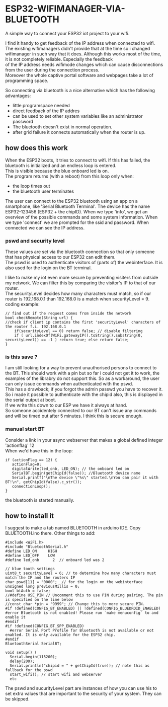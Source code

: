# ESP32-WIFIMANAGER-VIA-BLUETOOTH
A simple way to connect your ESP32 iot project to your wifi.

I find it handy to get feedback of the IP address when connected to wifi. The existing wifimanagers didn't provide that at the time
so i changed wifimanager in such way that it does. Although this works most of the time, it is not completely reliable. Especially the feedback<br>
of the IP address needs wifimode changes which can cause disconnections from the user during the connection process.<br>
Moreover the whole captive portal software and webpages take a lot of programming space. 

So connecting via bluetooth is a nice alternative which has the following advantages:
- little programspace needed
- direct feedback of the IP addres
- can be used to set other system variables like an administrator password
- The bluetooth doesn't exist in normal operation.
- after grid failure it connects automatically when the router is up.
## how does this work ##
When the ESP32 boots, it tries to connect to wifi. If this has failed, the bluetooth is initialized and an endless loop is entered.<br>
This is visible because the blue onboard led is on.<br>
The program returns (with a reboot) from this loop only when:
- the loop times out
- the bluetooth user terminates

The user can connect to the ESP32 bluetooth using an app on a smartphone, like 'Serial Bluetooth Terminal'. The device has the name ESP32-123456 (ESP32 + the chipID). When we type 'info', we get an overview of the possible commands and some system information. When we type 'connect' we are prompted for the ssid and password. When connected we can
see the IP address.

### pswd and security level ###
These values are set via the bluetooth connection so that only someone that has physical access to our ESP32 can edit them.<br>
The pswd is used to authenticate visitors of (parts of) the webinterface. It is also used for the login on the BT terminal.

I like to make my iot even more secure by preventing visiters from outside my network. We can filter this by comparing the visitor's IP to that of our router.<br>
The securityLevel decides how many characters must match, so if our router is 192.168.0.1 than 192.168.0 is a match when securityLevel = 9.<br>
coding example: <br>
```
// find out if the request comes from inside the network 
bool checkRemote(String url) { 
//check if client ip contains the first 'securityLevel' characters of the router f.i. 192.168.0.1 
    if(securityLevel == 0) return false; // disable filtering
    if ( url.indexOf(WiFi.gatewayIP().toString().substring(0, securityLevel)) == -1 ) return true; else return false;
} 
```
### is this save ? ###
I am still looking for a way to prevent unauthorised persons to connect to the BT. This should work with a pin but so far i could not get it to work, the examples of the librabry do not support this.
So as a workaround, the user can only issue commands when authenticated with the pswd.<br>
This has a drawback; if you forgot the admin passwd you have to recover it. So i made it possible to authenticate with the chipid also, this is displayed in the serial output at boot.<br>
If we write this down to our ESP we have it always at hand.<br>
So someone accidentely connected to our BT can't issue any commands and will be timed out after 5 minutes. I think this is secure enough.  
### manual start BT ###
Consider a link in your async webserver that makes a global defined integer 'actionflag' 12<br>
When we'd have this in the loop:<br>
```
if (actionFlag == 12) { 
   actionFlag=0;
   digitalWrite(led_onb, LED_ON); // the onboard led on
   SerialBT.begin(getChipId(false)); //Bluetooth device name
   Serial.printf("\nThe device \"%s\" started.\nYou can pair it with BT!\n", getChipId(false).c_str());
   connectionLoop();
}
```
the bluetooth is started manually.
## how to install it ##
I suggest to make a tab named BLUETOOTH in arduino IDE. Copy BLUETOOTH.ino there.
Other things to add:
```
#include <WiFi.h>
#include "BluetoothSerial.h"
#define LED_ON     HIGH   
#define LED_OFF    LOW
#define led_onb      2  // onboard led was 2

// blue tooth settings 
uint8_t securityLevel = 6; // to determine how many characters must match the IP and the routers IP
char pswd[11] = "0000";  // for the login on the webinterface
unsigned long previousMillis = 0;
bool btAuth = false;
//#define USE_PIN // Uncomment this to use PIN during pairing. The pin is specified on the line below
//const char *pin = "9999"; // Change this to more secure PIN.
#if !defined(CONFIG_BT_ENABLED) || !defined(CONFIG_BLUEDROID_ENABLED)
#error Bluetooth is not enabled! Please run `make menuconfig` to and enable it
#endif
#if !defined(CONFIG_BT_SPP_ENABLED)
  #error Serial Port Profile for Bluetooth is not available or not enabled. It is only available for the ESP32 chip.
#endif
BluetoothSerial SerialBT;

void setup() (
  Serial.begin(115200);
  delay(200);
  Serial.println("chipid = " + getChipId(true)); // note this as fallback for the pswd
  start_wifi(); // start wifi and webserver
  etc
```
The pswd and sucurityLevel part are instances of how you can use his to set extra values that are important to the security of your system. They can be skipped.   
